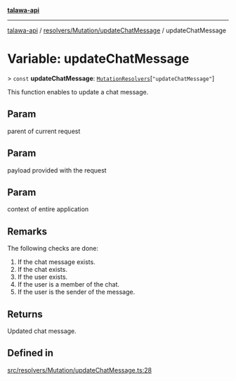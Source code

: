 [**talawa-api**](../../../../README.md)

***

[talawa-api](../../../../modules.md) / [resolvers/Mutation/updateChatMessage](../README.md) / updateChatMessage

# Variable: updateChatMessage

\> `const` **updateChatMessage**: [`MutationResolvers`](../../../../types/generatedGraphQLTypes/type-aliases/MutationResolvers.md)\[`"updateChatMessage"`\]

This function enables to update a chat message.

## Param

parent of current request

## Param

payload provided with the request

## Param

context of entire application

## Remarks

The following checks are done:
1. If the chat message exists.
2. If the chat exists.
3. If the user exists.
4. If the user is a member of the chat.
5. If the user is the sender of the message.

## Returns

Updated chat message.

## Defined in

[src/resolvers/Mutation/updateChatMessage.ts:28](https://github.com/PalisadoesFoundation/talawa-api/blob/3a5276aff43f5de4f7fab3ec9683a420dcdc7a06/src/resolvers/Mutation/updateChatMessage.ts#L28)
